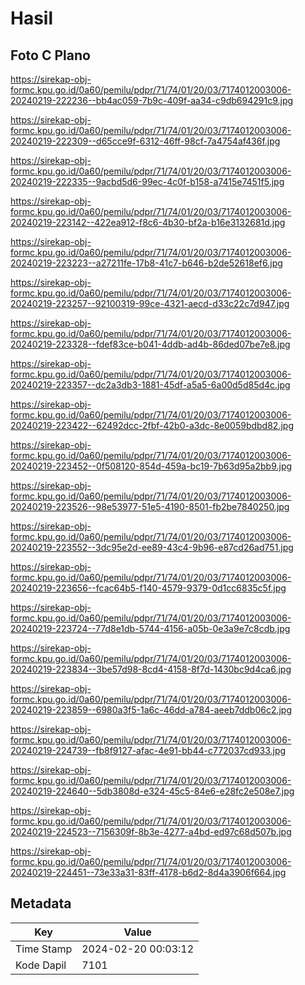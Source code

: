 # Hasil

## Foto C Plano

https://sirekap-obj-formc.kpu.go.id/0a60/pemilu/pdpr/71/74/01/20/03/7174012003006-20240219-222236--bb4ac059-7b9c-409f-aa34-c9db694291c9.jpg

https://sirekap-obj-formc.kpu.go.id/0a60/pemilu/pdpr/71/74/01/20/03/7174012003006-20240219-222309--d65cce9f-6312-46ff-98cf-7a4754af436f.jpg

https://sirekap-obj-formc.kpu.go.id/0a60/pemilu/pdpr/71/74/01/20/03/7174012003006-20240219-222335--9acbd5d6-99ec-4c0f-b158-a7415e7451f5.jpg

https://sirekap-obj-formc.kpu.go.id/0a60/pemilu/pdpr/71/74/01/20/03/7174012003006-20240219-223142--422ea912-f8c6-4b30-bf2a-b16e3132681d.jpg

https://sirekap-obj-formc.kpu.go.id/0a60/pemilu/pdpr/71/74/01/20/03/7174012003006-20240219-223223--a27211fe-17b8-41c7-b646-b2de52618ef6.jpg

https://sirekap-obj-formc.kpu.go.id/0a60/pemilu/pdpr/71/74/01/20/03/7174012003006-20240219-223257--92100319-99ce-4321-aecd-d33c22c7d947.jpg

https://sirekap-obj-formc.kpu.go.id/0a60/pemilu/pdpr/71/74/01/20/03/7174012003006-20240219-223328--fdef83ce-b041-4ddb-ad4b-86ded07be7e8.jpg

https://sirekap-obj-formc.kpu.go.id/0a60/pemilu/pdpr/71/74/01/20/03/7174012003006-20240219-223357--dc2a3db3-1881-45df-a5a5-6a00d5d85d4c.jpg

https://sirekap-obj-formc.kpu.go.id/0a60/pemilu/pdpr/71/74/01/20/03/7174012003006-20240219-223422--62492dcc-2fbf-42b0-a3dc-8e0059bdbd82.jpg

https://sirekap-obj-formc.kpu.go.id/0a60/pemilu/pdpr/71/74/01/20/03/7174012003006-20240219-223452--0f508120-854d-459a-bc19-7b63d95a2bb9.jpg

https://sirekap-obj-formc.kpu.go.id/0a60/pemilu/pdpr/71/74/01/20/03/7174012003006-20240219-223526--98e53977-51e5-4190-8501-fb2be7840250.jpg

https://sirekap-obj-formc.kpu.go.id/0a60/pemilu/pdpr/71/74/01/20/03/7174012003006-20240219-223552--3dc95e2d-ee89-43c4-9b96-e87cd26ad751.jpg

https://sirekap-obj-formc.kpu.go.id/0a60/pemilu/pdpr/71/74/01/20/03/7174012003006-20240219-223656--fcac64b5-f140-4579-9379-0d1cc6835c5f.jpg

https://sirekap-obj-formc.kpu.go.id/0a60/pemilu/pdpr/71/74/01/20/03/7174012003006-20240219-223724--77d8e1db-5744-4156-a05b-0e3a9e7c8cdb.jpg

https://sirekap-obj-formc.kpu.go.id/0a60/pemilu/pdpr/71/74/01/20/03/7174012003006-20240219-223834--3be57d98-8cd4-4158-8f7d-1430bc9d4ca6.jpg

https://sirekap-obj-formc.kpu.go.id/0a60/pemilu/pdpr/71/74/01/20/03/7174012003006-20240219-223859--6980a3f5-1a6c-46dd-a784-aeeb7ddb06c2.jpg

https://sirekap-obj-formc.kpu.go.id/0a60/pemilu/pdpr/71/74/01/20/03/7174012003006-20240219-224739--fb8f9127-afac-4e91-bb44-c772037cd933.jpg

https://sirekap-obj-formc.kpu.go.id/0a60/pemilu/pdpr/71/74/01/20/03/7174012003006-20240219-224640--5db3808d-e324-45c5-84e6-e28fc2e508e7.jpg

https://sirekap-obj-formc.kpu.go.id/0a60/pemilu/pdpr/71/74/01/20/03/7174012003006-20240219-224523--7156309f-8b3e-4277-a4bd-ed97c68d507b.jpg

https://sirekap-obj-formc.kpu.go.id/0a60/pemilu/pdpr/71/74/01/20/03/7174012003006-20240219-224451--73e33a31-83ff-4178-b6d2-8d4a3906f664.jpg


## Metadata

| Key        | Value               |
| ---------- | ------------------- |
| Time Stamp | 2024-02-20 00:03:12 |
| Kode Dapil | 7101                |



